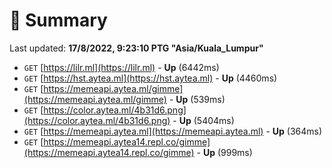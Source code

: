 # 📖 Summary
Last updated: **17/8/2022, 9:23:10 PTG "Asia/Kuala_Lumpur"**

- `GET` [https://lilr.ml](https://lilr.ml) - **Up** (6442ms)
- `GET` [https://hst.aytea.ml](https://hst.aytea.ml) - **Up** (4460ms)
- `GET` [https://memeapi.aytea.ml/gimme](https://memeapi.aytea.ml/gimme) - **Up** (539ms)
- `GET` [https://color.aytea.ml/4b31d6.png](https://color.aytea.ml/4b31d6.png) - **Up** (5404ms)
- `GET` [https://memeapi.aytea.ml](https://memeapi.aytea.ml) - **Up** (364ms)
- `GET` [https://memeapi.aytea14.repl.co/gimme](https://memeapi.aytea14.repl.co/gimme) - **Up** (999ms)
